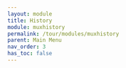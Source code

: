 ```yaml
---
layout: module
title: History
module: muxhistory
permalink: /tour/modules/muxhistory
parent: Main Menu
nav_order: 3
has_toc: false
---
```

